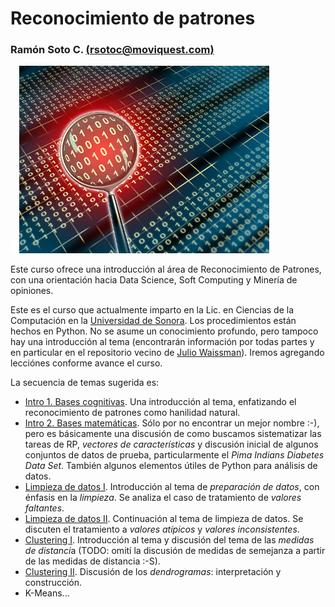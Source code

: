 # Reconocimiento de patrones
### Ramón Soto C. [(rsotoc@moviquest.com)](mailto:rsotoc@moviquest.com/)

![ ](images/blank.png)
![agents](images/binary_data_under_a_magnifying.jpg)

Este curso ofrece una introducción al área de Reconocimiento de Patrones, con una orientación hacia Data Science, Soft Computing y Minería de opiniones. 

Este es el curso que actualmente imparto en la Lic. en Ciencias de la Computación en la [Universidad de Sonora](www.uson.mx). Los procedimientos están hechos en Python. No se asume un conocimiento profundo, pero tampoco hay una introducción al tema (encontrarán información por todas partes y en particular en el repositorio vecino de [Julio Waissman](https://github.com/juliowaissman/libretasRdP)).
Iremos agregando lecciónes conforme avance el curso. 

La secuencia de temas sugerida es:

* [Intro 1. Bases cognitivas](https://github.com/rsotoc/pattern-recognition/blob/master/Intro%201.%20Bases%20cognitivas.ipynb). Una introducción al tema, enfatizando el reconocimiento de patrones como hanilidad natural.
* [Intro 2. Bases matemáticas](https://github.com/rsotoc/pattern-recognition/blob/master/Intro%202.%20Bases%20matemáticas.ipynb). Sólo por no encontrar un mejor nombre :-), pero es básicamente una discusión de como buscamos sistematizar las tareas de RP, *vectores de características* y discusión inicial de algunos conjuntos de datos de prueba, particularmente el *Pima Indians Diabetes Data Set*. También algunos elementos útiles de Python para análisis de datos.
* [Limpieza de datos I](https://github.com/rsotoc/pattern-recognition/blob/master/Limpieza%20de%20datos%20I.ipynb). Introducción al tema de *preparación de datos*, con énfasis en la *limpieza*. Se analiza el caso de tratamiento de *valores faltantes*.
* [Limpieza de datos II](https://github.com/rsotoc/pattern-recognition/blob/master/Limpieza%20de%20datos%20II.ipynb). Continuación al tema de limpieza de datos. Se discuten el tratamiento a *valores atípicos* y *valores inconsistentes*.
* [Clustering I](https://github.com/rsotoc/pattern-recognition/blob/master/Clustering%20I.ipynb). Introducción al tema y discusión del tema de las *medidas de distanci*a (TODO: omití la discusión de medidas de semejanza a partir de las medidas de distancia :-S). 
* [Clustering II](https://github.com/rsotoc/pattern-recognition/blob/master/Clustering%20II.ipynb). Discusión de los *dendrogramas*: interpretación y construcción.
* K-Means... [ ](images/in_process.jpg)
